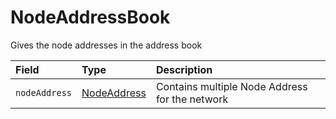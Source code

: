 # NodeAddressBook

Gives the node addresses in the address book

| Field | Type | Description |
| :--- | :--- | :--- |
| `nodeAddress` | [NodeAddress](nodeaddress.md) | Contains multiple Node Address for the network |

